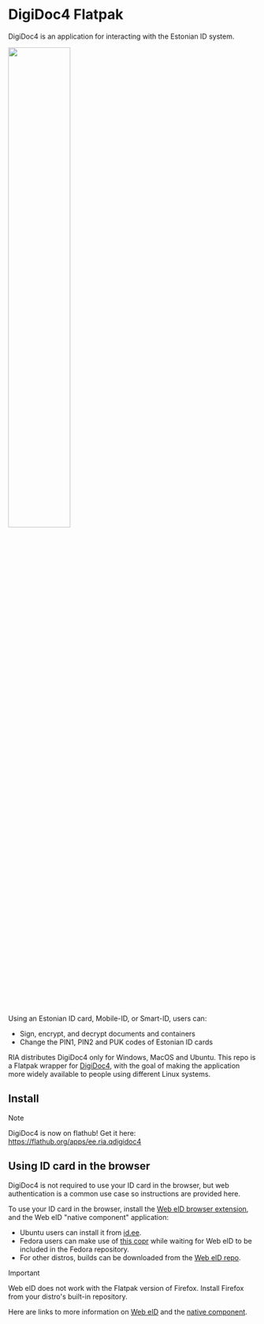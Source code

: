# DigiDoc4 Flatpak

DigiDoc4 is an application for interacting with the Estonian ID system.

<img src="https://github.com/minosimo/qdigidoc-flatpak/assets/19229302/d1e535ce-d86a-4c6b-ab27-b2a8d683b694" width=50% />



Using an Estonian ID card, Mobile-ID, or Smart-ID, users can:

- Sign, encrypt, and decrypt documents and containers
- Change the PIN1, PIN2 and PUK codes of Estonian ID cards

RIA distributes DigiDoc4 only for Windows, MacOS and Ubuntu. This repo is a Flatpak wrapper for [DigiDoc4](https://github.com/open-eid/DigiDoc4-Client/), with the goal of making the application more widely available to people using different Linux systems.

## Install
> [!NOTE]
> DigiDoc4 is now on flathub! Get it here: https://flathub.org/apps/ee.ria.qdigidoc4

## Using ID card in the browser

DigiDoc4 is not required to use your ID card in the browser, but web authentication is a common use case so instructions are provided here.

To use your ID card in the browser, install the [Web eID browser extension](https://addons.mozilla.org/en-US/firefox/addon/web-eid-webextension/), and the Web eID "native component" application:
- Ubuntu users can install it from [id.ee](https://www.id.ee/en/article/install-id-software/).
- Fedora users can make use of [this copr](https://copr.fedorainfracloud.org/coprs/abn/web-eid/) while waiting for Web eID to be included in the Fedora repository.
- For other distros, builds can be downloaded from the [Web eID repo](https://github.com/web-eid/web-eid-app/releases).

> [!IMPORTANT]
> Web eID does not work with the Flatpak version of Firefox. Install Firefox from your distro's built-in repository.

Here are links to more information on [Web eID](https://www.id.ee/en/article/the-latest-version-of-the-id-software-includes-an-innovative-web-eid-interface/) and the [native component](https://github.com/web-eid/web-eid-app).
